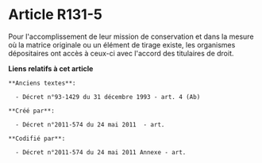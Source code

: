 # Article R131-5

Pour l'accomplissement de leur mission de conservation et dans la mesure où la matrice originale ou un élément de tirage
existe, les organismes dépositaires ont accès à ceux-ci avec l'accord des titulaires de droit.

**Liens relatifs à cet article**

	**Anciens textes**:

	  - Décret n°93-1429 du 31 décembre 1993 - art. 4 (Ab)

	**Créé par**:

	  - Décret n°2011-574 du 24 mai 2011  - art.

	**Codifié par**:

	  - Décret n°2011-574 du 24 mai 2011 Annexe - art.
